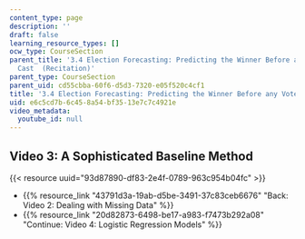 ```yaml
---
content_type: page
description: ''
draft: false
learning_resource_types: []
ocw_type: CourseSection
parent_title: '3.4 Election Forecasting: Predicting the Winner Before any Votes are
  Cast  (Recitation)'
parent_type: CourseSection
parent_uid: cd55cbba-60f6-d5d3-7320-e05f520c4cf1
title: '3.4 Election Forecasting: Predicting the Winner Before any Votes are Cast  (Recitation)'
uid: e6c5cd7b-6c45-8a54-bf35-13e7c7c4921e
video_metadata:
  youtube_id: null
---
```

## Video 3: A Sophisticated Baseline Method

{{< resource uuid="93d87890-df83-2e4f-0789-963c954b04fc" >}}

- {{% resource_link "43791d3a-19ab-d5be-3491-37c83ceb6676" "Back: Video 2: Dealing with Missing Data" %}}
- {{% resource_link "20d82873-6498-be17-a983-f7473b292a08" "Continue: Video 4: Logistic Regression Models" %}}